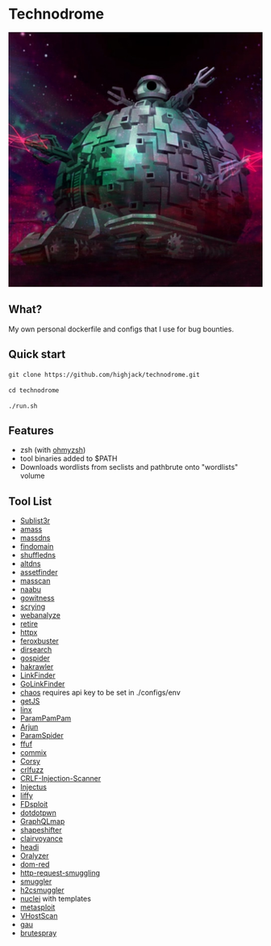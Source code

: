 # Technodrome
![Technodrome](technodrome.jpeg)

## What?
My own personal dockerfile and configs that I use for bug bounties.

## Quick start
`git clone https://github.com/highjack/technodrome.git`

`cd technodrome`

`./run.sh`

## Features
* zsh (with [ohmyzsh](https://github.com/ohmyzsh/ohmyzsh))
* tool binaries added to $PATH
* Downloads wordlists from seclists and pathbrute onto "wordlists" volume

## Tool List
* [Sublist3r](https://github.com/aboul3la/Sublist3r.git)
* [amass](https://github.com/OWASP/Amass)
* [massdns](https://github.com/blechschmidt/massdns)
* [findomain](https://github.com/Findomain/Findomain)
* [shuffledns](https://github.com/projectdiscovery/shuffledns)
* [altdns](https://github.com/infosec-au/altdns.git)
* [assetfinder](https://github.com/tomnomnom/assetfinder)
* [masscan](https://github.com/robertdavidgraham/masscan)
* [naabu](https://github.com/projectdiscovery/naabu)
* [gowitness](https://github.com/sensepost/gowitness)
* [scrying](https://github.com/nccgroup/scrying)
* [webanalyze](https://github.com/rverton/webanalyze)
* [retire](https://github.com/retirejs/retire.js)
* [httpx](https://github.com/projectdiscovery/httpx)
* [feroxbuster](https://github.com/epi052/feroxbuster)
* [dirsearch](https://github.com/maurosoria/dirsearch.git)
* [gospider](https://github.com/jaeles-project/gospider)
* [hakrawler](https://github.com/hakluke/hakrawler)
* [LinkFinder](https://github.com/GerbenJavado/LinkFinder)
* [GoLinkFinder](https://github.com/lc/gau)
* [chaos](https://github.com/projectdiscovery/chaos-client) requires api key to be set in ./configs/env
* [getJS](https://github.com/003random/getJS)
* [linx](https://github.com/riza/linx)
* [ParamPamPam](https://github.com/Bo0oM/ParamPamPam)
* [Arjun](https://github.com/s0md3v/Arjun)
* [ParamSpider](https://github.com/devanshbatham/ParamSpider)
* [ffuf](https://github.com/ffuf/ffuf)
* [commix](https://github.com/commixproject/commix)
* [Corsy](https://github.com/s0md3v/Corsy)
* [crlfuzz](https://github.com/dwisiswant0/crlfuzz)
* [CRLF-Injection-Scanner](https://github.com/MichaelStott/CRLF-Injection-Scanner)
* [Injectus](https://github.com/BountyStrike/Injectus)
* [liffy](https://github.com/mzfr/liffy)
* [FDsploit](https://github.com/chrispetrou/FDsploit)
* [dotdotpwn](https://github.com/wireghoul/dotdotpwn)
* [GraphQLmap](https://github.com/swisskyrepo/GraphQLmap)
* [shapeshifter](https://github.com/szski/shapeshifter)
* [clairvoyance](https://github.com/nikitastupin/clairvoyance)
* [headi](https://github.com/mlcsec/headi)
* [Oralyzer](https://github.com/r0075h3ll/Oralyzer)
* [dom-red](https://github.com/Naategh/dom-red)
* [http-request-smuggling](https://github.com/anshumanpattnaik/http-request-smuggling)
* [smuggler](https://github.com/defparam/smuggler)
* [h2csmuggler](https://github.com/BishopFox/h2csmuggler)
* [nuclei](https://github.com/projectdiscovery/nuclei) with templates
* [metasploit](https://github.com/rapid7/metasploit-omnibus)
* [VHostScan](https://github.com/codingo/VHostScan)
* [gau](https://github.com/lc/gau/)
* [brutespray](https://github.com/x90skysn3k/brutespray)
